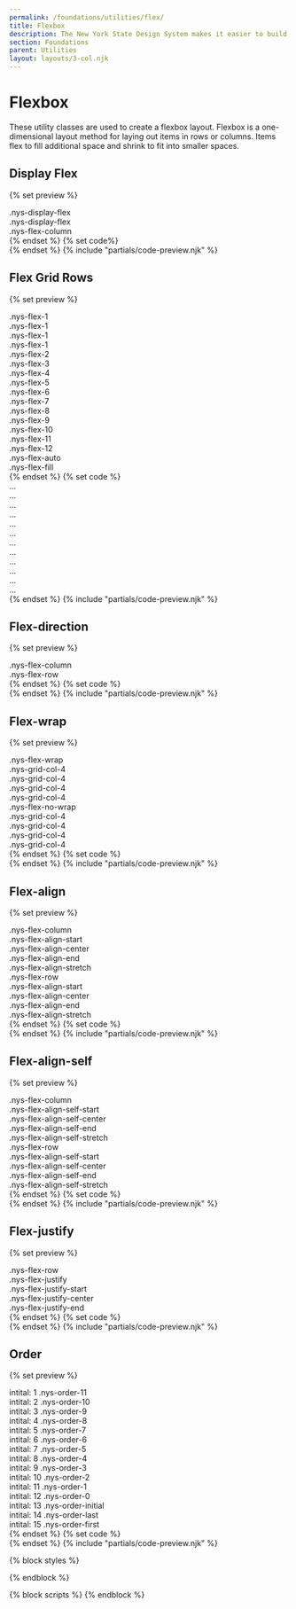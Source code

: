 ```yaml
---
permalink: /foundations/utilities/flex/
title: Flexbox
description: The New York State Design System makes it easier to build usable, accessible, mobile-friendly websites for New York State residents.
section: Foundations
parent: Utilities
layout: layouts/3-col.njk
---
```


# Flexbox
These utility classes are used to create a flexbox layout. Flexbox is a one-dimensional layout method for laying out items in rows or columns. Items flex to fill additional space and shrink to fit into smaller spaces.

## Display Flex
{% set preview %}
<div class="border padding-1 radius-md margin-bottom-2">
  <div class="padding-bottom-4 border-bottom margin-bottom-2">
    <span class="utility-class">.nys-display-flex</span>
  </div>
  <div class="nys-display-flex margin-top-2 border-bottom border-base-light padding-bottom-2 margin-bottom-2">
    <div class="padding-1px">
      <div class="height-full minh-7 minw-7 width-full nys-display-flex nys-flex-align-center bg-secondary-light nys-flex-justify-center">
      </div>
    </div>
    <div class="padding-1px">
      <div class="height-full minh-8 minw-8 width-full nys-display-flex nys-flex-align-center bg-secondary-light nys-flex-justify-center">
      </div>
    </div>
    <div class="padding-1px">
      <div class="height-full minh-9 minw-9 width-full nys-display-flex nys-flex-align-center bg-secondary-light nys-flex-justify-center">
      </div>
    </div>
  </div>
  <div class="padding-bottom-4 border-bottom margin-bottom-2">
    <span class="utility-class">.nys-display-flex</span>
  </div>
  <div class="padding-bottom-4 border-bottom margin-bottom-2">
    <span class="utility-class">.nys-flex-column</span>
  </div>
  <div class="nys-display-flex nys-flex-column margin-top-2 border-bottom border-base-light padding-bottom-2 margin-bottom-2">
    <div class="padding-1px">
      <div class="height-full minh-7 minw-7 width-full nys-display-flex nys-flex-align-center bg-secondary-light nys-flex-justify-center">
      </div>
    </div>
    <div class="padding-1px">
      <div class="height-full minh-8 minw-8 width-full nys-display-flex nys-flex-align-center bg-secondary-light nys-flex-justify-center">
      </div>
    </div>
    <div class="padding-1px">
      <div class="height-full minh-9 minw-9 width-full nys-display-flex nys-flex-align-center bg-secondary-light nys-flex-justify-center">
      </div>
    </div>
  </div>
</div>   
{% endset %}
{% set code%}
<div class="nys-display-flex">
  <div class="example"></div>
  <div class="example"></div>
  <div class="example"></div>
  <div class="example"></div>
</div>
<div class="nys-display-flex nys-flex-column">
  <div class="example"></div>
  <div class="example"></div>
  <div class="example"></div>
  <div class="example"></div>
</div>
{% endset %}
{% include "partials/code-preview.njk" %}

## Flex Grid Rows
{% set preview %}
<div class="nys-grid-row nys-grid-gap-sm margin-bottom-1">
  <div class="nys-grid-col nys-flex-1">
    <div class="height-6 width-full nys-display-flex nys-flex-align-center bg-secondary-light nys-flex-justify-center padding-x-105">
      <span class="utility-class text-no-wrap">.nys-flex-1</span>
    </div>
  </div>
  <div class="nys-grid-col nys-flex-1">
    <div class="height-6 width-full nys-display-flex nys-flex-align-center border border-base-dark bg-white nys-flex-justify-center">
      <span class="utility-class">.nys-flex-1</span>
    </div>
  </div>
  <div class="nys-grid-col nys-flex-1">
    <div class="height-6 width-full nys-display-flex nys-flex-align-center border border-base-dark bg-white nys-flex-justify-center">
      <span class="utility-class">.nys-flex-1</span>
    </div>
  </div>
  <div class="nys-grid-col nys-flex-1">
    <div class="height-6 width-full nys-display-flex nys-flex-align-center border border-base-dark bg-white nys-flex-justify-center">
      <span class="utility-class">.nys-flex-1</span>
    </div>
  </div>
</div>
<div class="nys-grid-row nys-grid-gap-sm margin-bottom-1">
  <div class="nys-grid-col nys-flex-2">
    <div class="height-6 width-full nys-display-flex nys-flex-align-center bg-secondary-light nys-flex-justify-center padding-x-105">
      <span class="utility-class text-no-wrap">.nys-flex-2</span>
    </div>
  </div>
  <div class="nys-grid-col nys-flex-1">
    <div class="height-6 width-full nys-display-flex nys-flex-align-center border border-base-dark bg-white nys-flex-justify-center">
    </div>
  </div>
  <div class="nys-grid-col nys-flex-1">
    <div class="height-6 width-full nys-display-flex nys-flex-align-center border border-base-dark bg-white nys-flex-justify-center">
    </div>
  </div>
  <div class="nys-grid-col nys-flex-1">
    <div class="height-6 width-full nys-display-flex nys-flex-align-center border border-base-dark bg-white nys-flex-justify-center"> </div>
  </div>
</div>
<div class="nys-grid-row nys-grid-gap-sm margin-bottom-1">
  <div class="nys-grid-col nys-flex-3">
    <div class="height-6 width-full nys-display-flex nys-flex-align-center bg-secondary-light nys-flex-justify-center padding-x-105">
      <span class="utility-class text-no-wrap">.nys-flex-3</span>
    </div>
  </div>
  <div class="nys-grid-col nys-flex-1">
    <div class="height-6 width-full nys-display-flex nys-flex-align-center border border-base-dark bg-white nys-flex-justify-center">
    </div>
  </div>
  <div class="nys-grid-col nys-flex-1">
    <div class="height-6 width-full nys-display-flex nys-flex-align-center border border-base-dark bg-white nys-flex-justify-center">
    </div>
  </div>
  <div class="nys-grid-col nys-flex-1">
    <div class="height-6 width-full nys-display-flex nys-flex-align-center border border-base-dark bg-white nys-flex-justify-center">
    </div>
  </div>
</div>
<div class="nys-grid-row nys-grid-gap-sm margin-bottom-1">
  <div class="nys-grid-col nys-flex-4">
    <div class="height-6 width-full nys-display-flex nys-flex-align-center bg-secondary-light nys-flex-justify-center padding-x-105">
      <span class="utility-class text-no-wrap">.nys-flex-4</span>
    </div>
  </div>
  <div class="nys-grid-col nys-flex-1">
    <div class="height-6 width-full nys-display-flex nys-flex-align-center border border-base-dark bg-white nys-flex-justify-center">
    </div>
  </div>
  <div class="nys-grid-col nys-flex-1">
    <div class="height-6 width-full nys-display-flex nys-flex-align-center border border-base-dark bg-white nys-flex-justify-center">
    </div>
  </div>
  <div class="nys-grid-col nys-flex-1">
    <div class="height-6 width-full nys-display-flex nys-flex-align-center border border-base-dark bg-white nys-flex-justify-center">
    </div>
  </div>
</div>
<div class="nys-grid-row nys-grid-gap-sm margin-bottom-1">
  <div class="nys-grid-col nys-flex-5">
    <div class="height-6 width-full nys-display-flex nys-flex-align-center bg-secondary-light nys-flex-justify-center padding-x-105">
      <span class="utility-class text-no-wrap">.nys-flex-5</span>
    </div>
  </div>
  <div class="nys-grid-col nys-flex-1">
    <div class="height-6 width-full nys-display-flex nys-flex-align-center border border-base-dark bg-white nys-flex-justify-center">
    </div>
  </div>
  <div class="nys-grid-col nys-flex-1">
    <div class="height-6 width-full nys-display-flex nys-flex-align-center border border-base-dark bg-white nys-flex-justify-center">
    </div>
  </div>
  <div class="nys-grid-col nys-flex-1">
    <div class="height-6 width-full nys-display-flex nys-flex-align-center border border-base-dark bg-white nys-flex-justify-center">
    </div>
  </div>
</div>
<div class="nys-grid-row nys-grid-gap-sm margin-bottom-1">
  <div class="nys-grid-col nys-flex-6">
    <div class="height-6 width-full nys-display-flex nys-flex-align-center bg-secondary-light nys-flex-justify-center padding-x-105">
      <span class="utility-class text-no-wrap">.nys-flex-6</span>
    </div>
  </div>
  <div class="nys-grid-col nys-flex-1">
    <div class="height-6 width-full nys-display-flex nys-flex-align-center border border-base-dark bg-white nys-flex-justify-center">
    </div>
  </div>
  <div class="nys-grid-col nys-flex-1">
    <div class="height-6 width-full nys-display-flex nys-flex-align-center border border-base-dark bg-white nys-flex-justify-center">
    </div>
  </div>
  <div class="nys-grid-col nys-flex-1">
    <div class="height-6 width-full nys-display-flex nys-flex-align-center border border-base-dark bg-white nys-flex-justify-center">
    </div>
  </div>
</div>
<div class="nys-grid-row nys-grid-gap-sm margin-bottom-1">
  <div class="nys-grid-col nys-flex-7">
    <div class="height-6 width-full nys-display-flex nys-flex-align-center bg-secondary-light nys-flex-justify-center padding-x-105">
      <span class="utility-class text-no-wrap">.nys-flex-7</span>
    </div>
  </div>
  <div class="nys-grid-col nys-flex-1">
    <div class="height-6 width-full nys-display-flex nys-flex-align-center border border-base-dark bg-white nys-flex-justify-center">
    </div>
  </div>
  <div class="nys-grid-col nys-flex-1">
    <div class="height-6 width-full nys-display-flex nys-flex-align-center border border-base-dark bg-white nys-flex-justify-center">
    </div>
  </div>
  <div class="nys-grid-col nys-flex-1">
    <div class="height-6 width-full nys-display-flex nys-flex-align-center border border-base-dark bg-white nys-flex-justify-center">
    </div>
  </div>
</div>
<div class="nys-grid-row nys-grid-gap-sm margin-bottom-1">
  <div class="nys-grid-col nys-flex-8">
    <div class="height-6 width-full nys-display-flex nys-flex-align-center bg-secondary-light nys-flex-justify-center padding-x-105">
      <span class="utility-class text-no-wrap">.nys-flex-8</span>
    </div>
  </div>
  <div class="nys-grid-col nys-flex-1">
    <div class="height-6 width-full nys-display-flex nys-flex-align-center border border-base-dark bg-white nys-flex-justify-center">
    </div>
  </div>
  <div class="nys-grid-col nys-flex-1">
    <div class="height-6 width-full nys-display-flex nys-flex-align-center border border-base-dark bg-white nys-flex-justify-center">
    </div>
  </div>
  <div class="nys-grid-col nys-flex-1">
    <div class="height-6 width-full nys-display-flex nys-flex-align-center border border-base-dark bg-white nys-flex-justify-center">
    </div>
  </div>
</div>
<div class="nys-grid-row nys-grid-gap-sm margin-bottom-1">
  <div class="nys-grid-col nys-flex-9">
    <div class="height-6 width-full nys-display-flex nys-flex-align-center bg-secondary-light nys-flex-justify-center padding-x-105">
      <span class="utility-class text-no-wrap">.nys-flex-9</span>
    </div>
  </div>
  <div class="nys-grid-col nys-flex-1">
    <div class="height-6 width-full nys-display-flex nys-flex-align-center border border-base-dark bg-white nys-flex-justify-center">
    </div>
  </div>
  <div class="nys-grid-col nys-flex-1">
    <div class="height-6 width-full nys-display-flex nys-flex-align-center border border-base-dark bg-white nys-flex-justify-center">
    </div>
  </div>
  <div class="nys-grid-col nys-flex-1">
    <div class="height-6 width-full nys-display-flex nys-flex-align-center border border-base-dark bg-white nys-flex-justify-center">
    </div>
  </div>
</div>
<div class="nys-grid-row nys-grid-gap-sm margin-bottom-1">
  <div class="nys-grid-col nys-flex-10">
    <div class="height-6 width-full nys-display-flex nys-flex-align-center bg-secondary-light nys-flex-justify-center padding-x-105">
      <span class="utility-class text-no-wrap">.nys-flex-10</span>
    </div>
  </div>
  <div class="nys-grid-col nys-flex-1">
    <div class="height-6 width-full nys-display-flex nys-flex-align-center border border-base-dark bg-white nys-flex-justify-center">
    </div>
  </div>
  <div class="nys-grid-col nys-flex-1">
    <div class="height-6 width-full nys-display-flex nys-flex-align-center border border-base-dark bg-white nys-flex-justify-center">
    </div>
  </div>
  <div class="nys-grid-col nys-flex-1">
    <div class="height-6 width-full nys-display-flex nys-flex-align-center border border-base-dark bg-white nys-flex-justify-center">
    </div>
  </div>
</div>
<div class="nys-grid-row nys-grid-gap-sm margin-bottom-1">
  <div class="nys-grid-col nys-flex-11">
    <div class="height-6 width-full nys-display-flex nys-flex-align-center bg-secondary-light nys-flex-justify-center padding-x-105">
      <span class="utility-class text-no-wrap">.nys-flex-11</span>
    </div>
  </div>
  <div class="nys-grid-col nys-flex-1">
    <div class="height-6 width-full nys-display-flex nys-flex-align-center border border-base-dark bg-white nys-flex-justify-center">
    </div>
  </div>
  <div class="nys-grid-col nys-flex-1">
    <div class="height-6 width-full nys-display-flex nys-flex-align-center border border-base-dark bg-white nys-flex-justify-center">
    </div>
  </div>
  <div class="nys-grid-col nys-flex-1">
    <div class="height-6 width-full nys-display-flex nys-flex-align-center border border-base-dark bg-white nys-flex-justify-center">
    </div>
  </div>
</div>
<div class="nys-grid-row nys-grid-gap-sm margin-bottom-1">
  <div class="nys-grid-col nys-flex-12">
    <div class="height-6 width-full nys-display-flex nys-flex-align-center bg-secondary-light nys-flex-justify-center padding-x-105">
      <span class="utility-class text-no-wrap">.nys-flex-12</span>
    </div>
  </div>
  <div class="nys-grid-col nys-flex-1">
    <div class="height-6 width-full nys-display-flex nys-flex-align-center border border-base-dark bg-white nys-flex-justify-center">
    </div>
  </div>
  <div class="nys-grid-col nys-flex-1">
    <div class="height-6 width-full nys-display-flex nys-flex-align-center border border-base-dark bg-white nys-flex-justify-center">
    </div>
  </div>
  <div class="nys-grid-col nys-flex-1">
    <div class="height-6 width-full nys-display-flex nys-flex-align-center border border-base-dark bg-white nys-flex-justify-center">
    </div>
  </div>
</div>
<div class="nys-grid-row nys-grid-gap-sm margin-bottom-1">
  <div class="nys-grid-col nys-flex-auto">
    <div class="height-6 width-full nys-display-flex nys-flex-align-center bg-secondary-light nys-flex-justify-center padding-x-105">
      <span class="utility-class text-no-wrap">.nys-flex-auto</span>
    </div>
  </div>
  <div class="nys-grid-col nys-flex-1">
    <div class="height-6 width-full nys-display-flex nys-flex-align-center border border-base-dark bg-white nys-flex-justify-center">
    </div>
  </div>
  <div class="nys-grid-col nys-flex-1">
    <div class="height-6 width-full nys-display-flex nys-flex-align-center border border-base-dark bg-white nys-flex-justify-center">
    </div>
  </div>
  <div class="nys-grid-col nys-flex-1">
    <div class="height-6 width-full nys-display-flex nys-flex-align-center border border-base-dark bg-white nys-flex-justify-center">
    </div>
  </div>
</div>
<div class="nys-grid-row nys-grid-gap-sm margin-bottom-1">
  <div class="nys-grid-col nys-flex-fill">
    <div class="height-6 width-full nys-display-flex nys-flex-align-center bg-secondary-light nys-flex-justify-center padding-x-105">
      <span class="utility-class text-no-wrap">.nys-flex-fill</span>
    </div>
  </div>
  <div class="nys-grid-col nys-flex-1">
    <div class="height-6 width-full nys-display-flex nys-flex-align-center border border-base-dark bg-white nys-flex-justify-center">
    </div>
  </div>
  <div class="nys-grid-col nys-flex-1">
    <div class="height-6 width-full nys-display-flex nys-flex-align-center border border-base-dark bg-white nys-flex-justify-center">
    </div>
  </div>
  <div class="nys-grid-col nys-flex-1">
    <div class="height-6 width-full nys-display-flex nys-flex-align-center border border-base-dark bg-white nys-flex-justify-center">
    </div>
  </div>
</div>{% endset %}
{% set code %}<div class="nys-grid-row">
  <div class="nys-grid-col nys-flex-1"></div>
  <div class="nys-grid-col nys-flex-1"></div>
  <div class="nys-grid-col nys-flex-1"></div>
  <div class="nys-grid-col nys-flex-1"></div>
</div>
<div class="nys-grid-row">
  <div class="nys-grid-col nys-flex-2"></div>
  <div class="nys-grid-col nys-flex-1"></div>
  <div class="nys-grid-col nys-flex-1"></div>
  <div class="nys-grid-col nys-flex-1"></div>
</div>
<div class="nys-grid-row">
  <div class="nys-grid-col nys-flex-3"></div>
  ...
</div>
<div class="nys-grid-row">
  <div class="nys-grid-col nys-flex-4"></div>
  ...
</div>
<div class="nys-grid-row">
  <div class="nys-grid-col nys-flex-5"></div>
  ...
</div>
<div class="nys-grid-row">
  <div class="nys-grid-col nys-flex-6"></div>
  ...
</div>
<div class="nys-grid-row">
  <div class="nys-grid-col nys-flex-7"></div>
  ...
</div>
<div class="nys-grid-row">
  <div class="nys-grid-col nys-flex-8"></div>
  ...
</div>
<div class="nys-grid-row">
  <div class="nys-grid-col nys-flex-9"></div>
  ...
</div>
<div class="nys-grid-row">
  <div class="nys-grid-col nys-flex-10"></div>
  ...
</div>
<div class="nys-grid-row">
  <div class="nys-grid-col nys-flex-11"></div>
  ...
</div>
<div class="nys-grid-row">
  <div class="nys-grid-col nys-flex-12"></div>
  ...
</div>
<div class="nys-grid-row">
  <div class="nys-grid-col nys-flex-auto"></div>
  ...
</div>
<div class="nys-grid-row">
  <div class="nys-grid-col nys-flex-fill"></div>
  ...
</div>{% endset %}
{% include "partials/code-preview.njk" %}

## Flex-direction
{% set preview %}
<div class="border padding-1 radius-md margin-bottom-2">
  <span class="utility-class">.nys-flex-column</span>
  <div class="nys-grid-row nys-flex-column margin-top-2">
    <div class="nys-grid-col nys-flex-1 padding-1px">
      <div class="height-6 width-full nys-display-flex nys-flex-align-center bg-secondary-light nys-flex-justify-center">
      </div>
    </div>
    <div class="nys-grid-col nys-flex-1 padding-1px">
      <div class="height-6 width-full nys-display-flex nys-flex-align-center bg-secondary-light nys-flex-justify-center">
      </div>
    </div>
    <div class="nys-grid-col nys-flex-1 padding-1px">
      <div class="height-6 width-full nys-display-flex nys-flex-align-center bg-secondary-light nys-flex-justify-center">
      </div>
    </div>
    <div class="nys-grid-col nys-flex-1 padding-1px">
      <div class="height-6 width-full nys-display-flex nys-flex-align-center bg-secondary-light nys-flex-justify-center">
      </div>
    </div>
  </div>
</div>
<div class="border padding-1 radius-md">
  <span class="utility-class">.nys-flex-row</span>
  <div class="nys-grid-row nys-flex-row margin-top-2">
    <div class="nys-grid-col nys-flex-1 padding-1px">
      <div class="height-6 width-full nys-display-flex nys-flex-align-center bg-secondary-light nys-flex-justify-center">
      </div>
    </div>
    <div class="nys-grid-col nys-flex-1 padding-1px">
      <div class="height-6 width-full nys-display-flex nys-flex-align-center bg-secondary-light nys-flex-justify-center">
      </div>
    </div>
    <div class="nys-grid-col nys-flex-1 padding-1px">
      <div class="height-6 width-full nys-display-flex nys-flex-align-center bg-secondary-light nys-flex-justify-center">
      </div>
    </div>
    <div class="nys-grid-col nys-flex-1 padding-1px">
      <div class="height-6 width-full nys-display-flex nys-flex-align-center bg-secondary-light nys-flex-justify-center">
      </div>
    </div>
  </div>
</div>
{% endset %}
{% set code %}<div class="nys-grid-row nys-flex-column">
  <div class="nys-grid-col"></div>
  <div class="nys-grid-col"></div>
  <div class="nys-grid-col"></div>
  <div class="nys-grid-col"></div>
</div>
<div class="nys-grid-row nys-flex-row">
  <div class="nys-grid-col"></div>
  <div class="nys-grid-col"></div>
  <div class="nys-grid-col"></div>
  <div class="nys-grid-col"></div>
</div>
{% endset %}
{% include "partials/code-preview.njk" %}

## Flex-wrap
{% set preview %}
<div class="border padding-1 radius-md margin-bottom-2">
    <span class="utility-class">.nys-flex-wrap</span>
    <div class="nys-grid-row nys-flex-wrap margin-top-2">
      <div class="nys-grid-col-4 padding-1px">
        <div class="height-6 width-full nys-display-flex nys-flex-align-center bg-secondary-light nys-flex-justify-center">
          <span class="utility-class">.nys-grid-col-4</span>
        </div>
      </div>
      <div class="nys-grid-col-4 padding-1px">
        <div class="height-6 width-full nys-display-flex nys-flex-align-center bg-secondary-light nys-flex-justify-center">
          <span class="utility-class">.nys-grid-col-4</span>
        </div>
      </div>
      <div class="nys-grid-col-4 padding-1px">
        <div class="height-6 width-full nys-display-flex nys-flex-align-center bg-secondary-light nys-flex-justify-center">
          <span class="utility-class">.nys-grid-col-4</span>
        </div>
      </div>
      <div class="nys-grid-col-4 padding-1px">
        <div class="height-6 width-full nys-display-flex nys-flex-align-center bg-secondary-light nys-flex-justify-center">
          <span class="utility-class">.nys-grid-col-4</span>
        </div>
      </div>
    </div>
  </div>
  <div class="border padding-1 radius-md">
    <span class="utility-class">.nys-flex-no-wrap</span>
    <div class="nys-grid-row nys-flex-no-wrap margin-top-2">
      <div class="nys-grid-col-4 padding-1px">
        <div class="height-6 width-full nys-display-flex nys-flex-align-center bg-secondary-light nys-flex-justify-center">
          <span class="utility-class">.nys-grid-col-4</span>
        </div>
      </div>
      <div class="nys-grid-col-4 padding-1px">
        <div class="height-6 width-full nys-display-flex nys-flex-align-center bg-secondary-light nys-flex-justify-center">
          <span class="utility-class">.nys-grid-col-4</span>
        </div>
      </div>
      <div class="nys-grid-col-4 padding-1px">
        <div class="height-6 width-full nys-display-flex nys-flex-align-center bg-secondary-light nys-flex-justify-center">
          <span class="utility-class">.nys-grid-col-4</span>
        </div>
      </div>
      <div class="nys-grid-col-4 padding-1px">
        <div class="height-6 width-full nys-display-flex nys-flex-align-center bg-secondary-light nys-flex-justify-center">
          <span class="utility-class">.nys-grid-col-4</span>
        </div>
      </div>
    </div>
  </div>{% endset %}
{% set code %}<div class="nys-grid-row nys-flex-wrap">
  <div class="nys-grid-col-4"></div>
  <div class="nys-grid-col-4"></div>
  <div class="nys-grid-col-4"></div>
  <div class="nys-grid-col-4"></div>
</div>
<div class="nys-grid-row nys-flex-no-wrap">
  <div class="nys-grid-col-4"></div>
  <div class="nys-grid-col-4"></div>
  <div class="nys-grid-col-4"></div>
  <div class="nys-grid-col-4"></div>
</div>{% endset %}
{% include "partials/code-preview.njk" %}

## Flex-align
{% set preview %}
  <div class="border padding-1 radius-md margin-bottom-2">
    <div class="padding-bottom-4 border-bottom margin-bottom-2">
      <span class="utility-class">.nys-flex-column</span>
    </div>
    <span class="utility-class">.nys-flex-align-start</span>
    <div class="nys-grid-row nys-flex-column nys-flex-align-start margin-top-2 border-bottom border-base-light padding-bottom-2 margin-bottom-2">
      <div class="nys-grid-auto padding-1px">
        <div class="height-full minh-7 minw-7 width-full nys-display-flex nys-flex-align-center bg-secondary-light nys-flex-justify-center">
        </div>
      </div>
      <div class="nys-grid-auto padding-1px">
        <div class="height-full minh-8 minw-8 width-full nys-display-flex nys-flex-align-center bg-secondary-light nys-flex-justify-center">
        </div>
      </div>
      <div class="nys-grid-auto padding-1px">
        <div class="height-full minh-9 minw-9 width-full nys-display-flex nys-flex-align-center bg-secondary-light nys-flex-justify-center">
        </div>
      </div>
      <div class="nys-grid-auto padding-1px">
        <div class="height-full minh-10 minw-10 width-full nys-display-flex nys-flex-align-center bg-secondary-light nys-flex-justify-center">
        </div>
      </div>
    </div>
    <span class="utility-class">.nys-flex-align-center</span>
    <div class="nys-grid-row nys-flex-column nys-flex-align-center margin-top-2 border-bottom border-base-light padding-bottom-2 margin-bottom-2">
      <div class="nys-grid-auto padding-1px">
        <div class="height-full minh-7 minw-7 width-full nys-display-flex nys-flex-align-center bg-secondary-light nys-flex-justify-center">
        </div>
      </div>
      <div class="nys-grid-auto padding-1px">
        <div class="height-full minh-8 minw-8 width-full nys-display-flex nys-flex-align-center bg-secondary-light nys-flex-justify-center">
        </div>
      </div>
      <div class="nys-grid-auto padding-1px">
        <div class="height-full minh-9 minw-9 width-full nys-display-flex nys-flex-align-center bg-secondary-light nys-flex-justify-center">
        </div>
      </div>
      <div class="nys-grid-auto padding-1px">
        <div class="height-full minh-10 minw-10 width-full nys-display-flex nys-flex-align-center bg-secondary-light nys-flex-justify-center">
        </div>
      </div>
    </div>
    <span class="utility-class">.nys-flex-align-end</span>
    <div class="nys-grid-row nys-flex-column nys-flex-align-end margin-top-2 border-bottom border-base-light padding-bottom-2 margin-bottom-2">
      <div class="nys-grid-auto padding-1px">
        <div class="height-full minh-7 minw-7 width-full nys-display-flex nys-flex-align-center bg-secondary-light nys-flex-justify-center">
        </div>
      </div>
      <div class="nys-grid-auto padding-1px">
        <div class="height-full minh-8 minw-8 width-full nys-display-flex nys-flex-align-center bg-secondary-light nys-flex-justify-center">
        </div>
      </div>
      <div class="nys-grid-auto padding-1px">
        <div class="height-full minh-9 minw-9 width-full nys-display-flex nys-flex-align-center bg-secondary-light nys-flex-justify-center">
        </div>
      </div>
      <div class="nys-grid-auto padding-1px">
        <div class="height-full minh-10 minw-10 width-full nys-display-flex nys-flex-align-center bg-secondary-light nys-flex-justify-center">
        </div>
      </div>
    </div>
    <span class="utility-class">.nys-flex-align-stretch</span>
    <div class="nys-grid-row nys-flex-column nys-flex-align-stretch margin-top-2 border-bottom border-base-light padding-bottom-2 margin-bottom-2">
      <div class="nys-grid-auto padding-1px">
        <div class="height-full minh-7 minw-7 width-full nys-display-flex nys-flex-align-center bg-secondary-light nys-flex-justify-center">
        </div>
      </div>
      <div class="nys-grid-auto padding-1px">
        <div class="height-full minh-8 minw-8 width-full nys-display-flex nys-flex-align-center bg-secondary-light nys-flex-justify-center">
        </div>
      </div>
      <div class="nys-grid-auto padding-1px">
        <div class="height-full minh-9 minw-9 width-full nys-display-flex nys-flex-align-center bg-secondary-light nys-flex-justify-center">
        </div>
      </div>
      <div class="nys-grid-auto padding-1px">
        <div class="height-full minh-10 minw-10 width-full nys-display-flex nys-flex-align-center bg-secondary-light nys-flex-justify-center">
        </div>
      </div>
    </div>
  </div>
  <div class="border padding-1 radius-md">
    <div class="padding-bottom-4 border-bottom margin-bottom-2">
      <span class="utility-class">.nys-flex-row</span>
    </div>
      <span class="utility-class">.nys-flex-align-start</span>
      <div class="nys-grid-row nys-flex-row nys-flex-align-start margin-top-2 border-bottom border-base-light padding-bottom-2 margin-bottom-2">
        <div class="nys-grid-auto padding-1px">
          <div class="height-full minh-7 minw-7 width-full nys-display-flex nys-flex-align-center bg-secondary-light nys-flex-justify-center">
          </div>
        </div>
        <div class="nys-grid-auto padding-1px">
          <div class="height-full minh-8 minw-8 width-full nys-display-flex nys-flex-align-center bg-secondary-light nys-flex-justify-center">
          </div>
        </div>
        <div class="nys-grid-auto padding-1px">
          <div class="height-full minh-9 minw-9 width-full nys-display-flex nys-flex-align-center bg-secondary-light nys-flex-justify-center">
          </div>
        </div>
        <div class="nys-grid-auto padding-1px">
          <div class="height-full minh-10 minw-10 width-full nys-display-flex nys-flex-align-center bg-secondary-light nys-flex-justify-center">
          </div>
        </div>
      </div>
      <span class="utility-class">.nys-flex-align-center</span>
      <div class="nys-grid-row nys-flex-row nys-flex-align-center margin-top-2 border-bottom border-base-light padding-bottom-2 margin-bottom-2">
        <div class="nys-grid-auto padding-1px">
          <div class="height-full minh-7 minw-7 width-full nys-display-flex nys-flex-align-center bg-secondary-light nys-flex-justify-center">
          </div>
        </div>
        <div class="nys-grid-auto padding-1px">
          <div class="height-full minh-8 minw-8 width-full nys-display-flex nys-flex-align-center bg-secondary-light nys-flex-justify-center">
          </div>
        </div>
        <div class="nys-grid-auto padding-1px">
          <div class="height-full minh-9 minw-9 width-full nys-display-flex nys-flex-align-center bg-secondary-light nys-flex-justify-center">
          </div>
        </div>
        <div class="nys-grid-auto padding-1px">
          <div class="height-full minh-10 minw-10 width-full nys-display-flex nys-flex-align-center bg-secondary-light nys-flex-justify-center">
          </div>
        </div>
      </div>
      <span class="utility-class">.nys-flex-align-end</span>
      <div class="nys-grid-row nys-flex-row nys-flex-align-end margin-top-2 border-bottom border-base-light padding-bottom-2 margin-bottom-2">
        <div class="nys-grid-auto padding-1px">
          <div class="height-full minh-7 minw-7 width-full nys-display-flex nys-flex-align-center bg-secondary-light nys-flex-justify-center">
          </div>
        </div>
        <div class="nys-grid-auto padding-1px">
          <div class="height-full minh-8 minw-8 width-full nys-display-flex nys-flex-align-center bg-secondary-light nys-flex-justify-center">
          </div>
        </div>
        <div class="nys-grid-auto padding-1px">
          <div class="height-full minh-9 minw-9 width-full nys-display-flex nys-flex-align-center bg-secondary-light nys-flex-justify-center">
          </div>
        </div>
        <div class="nys-grid-auto padding-1px">
          <div class="height-full minh-10 minw-10 width-full nys-display-flex nys-flex-align-center bg-secondary-light nys-flex-justify-center">
          </div>
        </div>
      </div>
      <span class="utility-class">.nys-flex-align-stretch</span>
      <div class="nys-grid-row nys-flex-row nys-flex-align-stretch margin-top-2 border-bottom border-base-light padding-bottom-2 margin-bottom-2">
        <div class="nys-grid-auto padding-1px">
          <div class="height-full minh-7 minw-7 width-full nys-display-flex nys-flex-align-center bg-secondary-light nys-flex-justify-center">
          </div>
        </div>
        <div class="nys-grid-auto padding-1px">
          <div class="height-full minh-8 minw-8 width-full nys-display-flex nys-flex-align-center bg-secondary-light nys-flex-justify-center">
          </div>
        </div>
        <div class="nys-grid-auto padding-1px">
          <div class="height-full minh-9 minw-9 width-full nys-display-flex nys-flex-align-center bg-secondary-light nys-flex-justify-center">
          </div>
        </div>
        <div class="nys-grid-auto padding-1px">
          <div class="height-full minh-10 minw-10 width-full nys-display-flex nys-flex-align-center bg-secondary-light nys-flex-justify-center">
          </div>
        </div>
  </div>
</div>{% endset %}
{% set code %}<div class="nys-display-flex nys-flex-column nys-flex-align-start">
  <div class="example"></div>
  <div class="example"></div>
  <div class="example"></div>
  <div class="example"></div>
</div>
<div class="nys-display-flex nys-flex-column nys-flex-align-center">
  <div class="example"></div>
  <div class="example"></div>
  <div class="example"></div>
  <div class="example"></div>
</div>
<div class="nys-display-flex nys-flex-column nys-flex-align-end">
  <div class="example"></div>
  <div class="example"></div>
  <div class="example"></div>
  <div class="example"></div>
</div>
<div class="nys-display-flex nys-flex-column nys-flex-align-stretch">
  <div class="example"></div>
  <div class="example"></div>
  <div class="example"></div>
  <div class="example"></div>
</div>
<div class="nys-display-flex nys-flex-row nys-flex-align-start">
  <div class="example"></div>
  <div class="example"></div>
  <div class="example"></div>
  <div class="example"></div>
</div>
<div class="nys-display-flex nys-flex-row nys-flex-align-center">
  <div class="example"></div>
  <div class="example"></div>
  <div class="example"></div>
  <div class="example"></div>
</div>
<div class="nys-display-flex nys-flex-row nys-flex-align-end">
  <div class="example"></div>
  <div class="example"></div>
  <div class="example"></div>
  <div class="example"></div>
</div>
<div class="nys-display-flex nys-flex-row nys-flex-align-stretch">
  <div class="example"></div>
  <div class="example"></div>
  <div class="example"></div>
  <div class="example"></div>
</div>{% endset %}
{% include "partials/code-preview.njk" %}

## Flex-align-self
{% set preview %}
<div class="border padding-1 radius-md margin-bottom-2">
  <div class="padding-bottom-4 border-bottom margin-bottom-2">
    <span class="utility-class">.nys-flex-column</span>
  </div>
  <div class="nys-grid-row nys-flex-column margin-top-2 border-bottom border-base-light padding-bottom-2 margin-bottom-2 minh-card margin-x-neg-05 nys-flex-no-wrap">
    <div class="nys-flex-1 padding-1px nys-flex-align-self-start nys-display-flex nys-flex-align-center bg-secondary-light nys-flex-justify-center minh-7 minw-7 padding-1 margin-bottom-1 margin-x-05">
      <span class="utility-class">.nys-flex-align-self-start</span>
    </div>
    <div class="nys-flex-1 padding-1px nys-flex-align-self-center nys-display-flex nys-flex-align-center bg-secondary-light nys-flex-justify-center minh-7 minw-7 padding-1 margin-bottom-1 margin-x-05">
      <span class="utility-class">.nys-flex-align-self-center</span>
    </div>
    <div class="nys-flex-1 padding-1px nys-flex-align-self-end nys-display-flex nys-flex-align-center bg-secondary-light nys-flex-justify-center minh-7 minw-7 padding-1 margin-bottom-1 margin-x-05">
      <span class="utility-class">.nys-flex-align-self-end</span>
    </div>
    <div class="nys-flex-1 padding-1px nys-flex-align-self-stretch nys-display-flex nys-flex-align-center bg-secondary-light nys-flex-justify-center minh-7 minw-7 padding-1 margin-bottom-1 margin-x-05">
      <span class="utility-class">.nys-flex-align-self-stretch</span>
    </div>
  </div>
  </div>
<div class="border padding-1 radius-md">
  <div class="padding-bottom-4 border-bottom margin-bottom-2">
    <span class="utility-class">.nys-flex-row</span>
  </div>
  <div class="nys-grid-row nys-flex-row margin-top-2 border-bottom border-base-light padding-bottom-2 margin-bottom-2 minh-card margin-x-neg-05 nys-flex-no-wrap">
    <div class="nys-flex-1 padding-1px nys-flex-align-self-start nys-display-flex nys-flex-align-center bg-secondary-light nys-flex-justify-center minh-7 minw-7 padding-1 margin-bottom-1 margin-x-05">
      <span class="utility-class">.nys-flex-align-self-start</span>
    </div>
    <div class="nys-flex-1 padding-1px nys-flex-align-self-center nys-display-flex nys-flex-align-center bg-secondary-light nys-flex-justify-center minh-7 minw-7 padding-1 margin-bottom-1 margin-x-05">
      <span class="utility-class">.nys-flex-align-self-center</span>
    </div>
    <div class="nys-flex-1 padding-1px nys-flex-align-self-end nys-display-flex nys-flex-align-center bg-secondary-light nys-flex-justify-center minh-7 minw-7 padding-1 margin-bottom-1 margin-x-05">
      <span class="utility-class">.nys-flex-align-self-end</span>
    </div>
    <div class="nys-flex-1 padding-1px nys-flex-align-self-stretch nys-display-flex nys-flex-align-center bg-secondary-light nys-flex-justify-center minh-7 minw-7 padding-1 margin-bottom-1 margin-x-05">
      <span class="utility-class">.nys-flex-align-self-stretch</span>
    </div>
  </div>
  </div>
{% endset %}
{% set code %}<div class="nys-display-flex nys-flex-column">
  <div class="nys-flex-align-self-start"></div>
  <div class="nys-flex-align-self-center"></div>
  <div class="nys-flex-align-self-end"></div>
  <div class="nys-flex-align-self-stretch"></div>
</div>
<div class="nys-display-flex nys-flex-row">
  <div class="nys-flex-align-self-start"></div>
  <div class="nys-flex-align-self-center"></div>
  <div class="nys-flex-align-self-end"></div>
  <div class="nys-flex-align-self-stretch"></div>
</div>{% endset %}
{% include "partials/code-preview.njk" %}

## Flex-justify
{% set preview %}
<div class="border padding-1 radius-md margin-bottom-2">
  <div class="padding-bottom-4 border-bottom margin-bottom-2">
    <span class="utility-class">.nys-flex-row</span>
  </div>
    <span class="utility-class">.nys-flex-justify</span>
      <div class="nys-grid-row nys-flex- nys-flex-justify margin-top-2 border-bottom border-base-light padding-bottom-2 margin-bottom-2">
        <div class="nys-grid-auto padding-1px">
          <div class="height-full minh-7 minw-7 width-full nys-display-flex nys-flex-align-center bg-secondary-light nys-flex-justify-center">
          </div>
        </div>
        <div class="nys-grid-auto padding-1px">
          <div class="height-full minh-8 minw-8 width-full nys-display-flex nys-flex-align-center bg-secondary-light nys-flex-justify-center">
          </div>
        </div>
        <div class="nys-grid-auto padding-1px">
          <div class="height-full minh-9 minw-9 width-full nys-display-flex nys-flex-align-center bg-secondary-light nys-flex-justify-center">
          </div>
        </div>
        <div class="nys-grid-auto padding-1px">
          <div class="height-full minh-10 minw-10 width-full nys-display-flex nys-flex-align-center bg-secondary-light nys-flex-justify-center">
          </div>
        </div>
      </div>
    <span class="utility-class">.nys-flex-justify-start</span>
      <div class="nys-grid-row nys-flex- nys-flex-justify-start margin-top-2 border-bottom border-base-light padding-bottom-2 margin-bottom-2">
        <div class="nys-grid-auto padding-1px">
          <div class="height-full minh-7 minw-7 width-full nys-display-flex nys-flex-align-center bg-secondary-light nys-flex-justify-center">
          </div>
        </div>
        <div class="nys-grid-auto padding-1px">
          <div class="height-full minh-8 minw-8 width-full nys-display-flex nys-flex-align-center bg-secondary-light nys-flex-justify-center">
          </div>
        </div>
        <div class="nys-grid-auto padding-1px">
          <div class="height-full minh-9 minw-9 width-full nys-display-flex nys-flex-align-center bg-secondary-light nys-flex-justify-center">
          </div>
        </div>
        <div class="nys-grid-auto padding-1px">
          <div class="height-full minh-10 minw-10 width-full nys-display-flex nys-flex-align-center bg-secondary-light nys-flex-justify-center">
          </div>
        </div>
      </div>
    <span class="utility-class">.nys-flex-justify-center</span>
      <div class="nys-grid-row nys-flex- nys-flex-justify-center margin-top-2 border-bottom border-base-light padding-bottom-2 margin-bottom-2">
        <div class="nys-grid-auto padding-1px">
          <div class="height-full minh-7 minw-7 width-full nys-display-flex nys-flex-align-center bg-secondary-light nys-flex-justify-center">
          </div>
        </div>
        <div class="nys-grid-auto padding-1px">
          <div class="height-full minh-8 minw-8 width-full nys-display-flex nys-flex-align-center bg-secondary-light nys-flex-justify-center">
          </div>
        </div>
        <div class="nys-grid-auto padding-1px">
          <div class="height-full minh-9 minw-9 width-full nys-display-flex nys-flex-align-center bg-secondary-light nys-flex-justify-center">
          </div>
        </div>
        <div class="nys-grid-auto padding-1px">
          <div class="height-full minh-10 minw-10 width-full nys-display-flex nys-flex-align-center bg-secondary-light nys-flex-justify-center">
          </div>
        </div>
      </div>
    <span class="utility-class">.nys-flex-justify-end</span>
      <div class="nys-grid-row nys-flex- nys-flex-justify-end margin-top-2 border-bottom border-base-light padding-bottom-2 margin-bottom-2">
        <div class="nys-grid-auto padding-1px">
          <div class="height-full minh-7 minw-7 width-full nys-display-flex nys-flex-align-center bg-secondary-light nys-flex-justify-center">
          </div>
        </div>
        <div class="nys-grid-auto padding-1px">
          <div class="height-full minh-8 minw-8 width-full nys-display-flex nys-flex-align-center bg-secondary-light nys-flex-justify-center">
          </div>
        </div>
        <div class="nys-grid-auto padding-1px">
          <div class="height-full minh-9 minw-9 width-full nys-display-flex nys-flex-align-center bg-secondary-light nys-flex-justify-center">
          </div>
        </div>
        <div class="nys-grid-auto padding-1px">
          <div class="height-full minh-10 minw-10 width-full nys-display-flex nys-flex-align-center bg-secondary-light nys-flex-justify-center">
          </div>
        </div>
      </div>
  </div>
{% endset %}
{% set code %}<div class="nys-display-flex nys-flex-column nys-flex-justify">
  <div class="example"></div>
  <div class="example"></div>
  <div class="example"></div>
  <div class="example"></div>
</div>
<div class="nys-display-flex nys-flex-column nys-flex-justify-start">
  <div class="example"></div>
  <div class="example"></div>
  <div class="example"></div>
  <div class="example"></div>
</div>
<div class="nys-display-flex nys-flex-column nys-flex-justify-center">
  <div class="example"></div>
  <div class="example"></div>
  <div class="example"></div>
  <div class="example"></div>
</div>
<div class="nys-display-flex nys-flex-column nys-flex-justify-end">
  <div class="example"></div>
  <div class="example"></div>
  <div class="example"></div>
  <div class="example"></div>
</div>
<div class="nys-display-flex nys-flex-row nys-flex-justify">
  <div class="example"></div>
  <div class="example"></div>
  <div class="example"></div>
  <div class="example"></div>
</div>
<div class="nys-display-flex nys-flex-row nys-flex-justify-start">
  <div class="example"></div>
  <div class="example"></div>
  <div class="example"></div>
  <div class="example"></div>
</div>
<div class="nys-display-flex nys-flex-row nys-flex-justify-center">
  <div class="example"></div>
  <div class="example"></div>
  <div class="example"></div>
  <div class="example"></div>
</div>
<div class="nys-display-flex nys-flex-row nys-flex-justify-end">
  <div class="example"></div>
  <div class="example"></div>
  <div class="example"></div>
  <div class="example"></div>
</div>{% endset %}
{% include "partials/code-preview.njk" %}

## Order
{% set preview %}
<div class="nys-grid-row nys-grid-gap-sm">
    <div class="nys-grid-col-auto nys-order-11">
      <div class="padding-x-1 padding-y-1 border border-secondary-light bg-white margin-y-1px nys-display-flex nys-flex-column nys-flex-align-start">
        <span class="font-lang-3xs text-red-warm-50v margin-bottom-2">intital: 1</span>
        <span class="utility-class">.nys-order-11</span>
      </div>
    </div>
    <div class="nys-grid-col-auto nys-order-10">
      <div class="padding-x-1 padding-y-1 border border-secondary-light bg-white margin-y-1px nys-display-flex nys-flex-column nys-flex-align-start">
        <span class="font-lang-3xs text-red-warm-50v margin-bottom-2">intital: 2</span>
        <span class="utility-class">.nys-order-10</span>
      </div>
    </div>
    <div class="nys-grid-col-auto nys-order-9">
      <div class="padding-x-1 padding-y-1 border border-secondary-light bg-white margin-y-1px nys-display-flex nys-flex-column nys-flex-align-start">
        <span class="font-lang-3xs text-red-warm-50v margin-bottom-2">intital: 3</span>
        <span class="utility-class">.nys-order-9</span>
      </div>
    </div>
    <div class="nys-grid-col-auto nys-order-8">
      <div class="padding-x-1 padding-y-1 border border-secondary-light bg-white margin-y-1px nys-display-flex nys-flex-column nys-flex-align-start">
        <span class="font-lang-3xs text-red-warm-50v margin-bottom-2">intital: 4</span>
        <span class="utility-class">.nys-order-8</span>
      </div>
    </div>
    <div class="nys-grid-col-auto nys-order-7">
      <div class="padding-x-1 padding-y-1 border border-secondary-light bg-white margin-y-1px nys-display-flex nys-flex-column nys-flex-align-start">
        <span class="font-lang-3xs text-red-warm-50v margin-bottom-2">intital: 5</span>
        <span class="utility-class">.nys-order-7</span>
      </div>
    </div>
    <div class="nys-grid-col-auto nys-order-6">
      <div class="padding-x-1 padding-y-1 border border-secondary-light bg-white margin-y-1px nys-display-flex nys-flex-column nys-flex-align-start">
        <span class="font-lang-3xs text-red-warm-50v margin-bottom-2">intital: 6</span>
        <span class="utility-class">.nys-order-6</span>
      </div>
    </div>
    <div class="nys-grid-col-auto nys-order-5">
      <div class="padding-x-1 padding-y-1 border border-secondary-light bg-white margin-y-1px nys-display-flex nys-flex-column nys-flex-align-start">
        <span class="font-lang-3xs text-red-warm-50v margin-bottom-2">intital: 7</span>
        <span class="utility-class">.nys-order-5</span>
      </div>
    </div>
    <div class="nys-grid-col-auto nys-order-4">
      <div class="padding-x-1 padding-y-1 border border-secondary-light bg-white margin-y-1px nys-display-flex nys-flex-column nys-flex-align-start">
        <span class="font-lang-3xs text-red-warm-50v margin-bottom-2">intital: 8</span>
        <span class="utility-class">.nys-order-4</span>
      </div>
    </div>
    <div class="nys-grid-col-auto nys-order-3">
      <div class="padding-x-1 padding-y-1 border border-secondary-light bg-white margin-y-1px nys-display-flex nys-flex-column nys-flex-align-start">
        <span class="font-lang-3xs text-red-warm-50v margin-bottom-2">intital: 9</span>
        <span class="utility-class">.nys-order-3</span>
      </div>
    </div>
    <div class="nys-grid-col-auto nys-order-2">
      <div class="padding-x-1 padding-y-1 border border-secondary-light bg-white margin-y-1px nys-display-flex nys-flex-column nys-flex-align-start">
        <span class="font-lang-3xs text-red-warm-50v margin-bottom-2">intital: 10</span>
        <span class="utility-class">.nys-order-2</span>
      </div>
    </div>
    <div class="nys-grid-col-auto nys-order-1">
      <div class="padding-x-1 padding-y-1 border border-secondary-light bg-white margin-y-1px nys-display-flex nys-flex-column nys-flex-align-start">
        <span class="font-lang-3xs text-red-warm-50v margin-bottom-2">intital: 11</span>
        <span class="utility-class">.nys-order-1</span>
      </div>
    </div>
    <div class="nys-grid-col-auto nys-order-0">
      <div class="padding-x-1 padding-y-1 border border-secondary-light bg-white margin-y-1px nys-display-flex nys-flex-column nys-flex-align-start">
        <span class="font-lang-3xs text-red-warm-50v margin-bottom-2">intital: 12</span>
        <span class="utility-class">.nys-order-0</span>
      </div>
    </div>
    <div class="nys-grid-col-auto nys-order-initial">
      <div class="padding-x-1 padding-y-1 border border-secondary-light bg-white margin-y-1px nys-display-flex nys-flex-column nys-flex-align-start">
        <span class="font-lang-3xs text-red-warm-50v margin-bottom-2">intital: 13</span>
        <span class="utility-class">.nys-order-initial</span>
      </div>
    </div>
    <div class="nys-grid-col-auto nys-order-last">
      <div class="padding-x-1 padding-y-1 border border-secondary-light bg-white margin-y-1px nys-display-flex nys-flex-column nys-flex-align-start">
        <span class="font-lang-3xs text-red-warm-50v margin-bottom-2">intital: 14</span>
        <span class="utility-class">.nys-order-last</span>
      </div>
    </div>
    <div class="nys-grid-col-auto nys-order-first">
      <div class="padding-x-1 padding-y-1 border border-secondary-light bg-white margin-y-1px nys-display-flex nys-flex-column nys-flex-align-start">
        <span class="font-lang-3xs text-red-warm-50v margin-bottom-2">intital: 15</span>
        <span class="utility-class">.nys-order-first</span>
      </div>
    </div>
</div>
{% endset %}
{% set code %}<div class="nys-grid-row">
  <div class="nys-grid-col nys-order-11"></div>
  <div class="nys-grid-col nys-order-10"></div>
  <div class="nys-grid-col nys-order-9"></div>
  <div class="nys-grid-col nys-order-8"></div>
  <div class="nys-grid-col nys-order-7"></div>
  <div class="nys-grid-col nys-order-6"></div>
  <div class="nys-grid-col nys-order-5"></div>
  <div class="nys-grid-col nys-order-4"></div>
  <div class="nys-grid-col nys-order-3"></div>
  <div class="nys-grid-col nys-order-2"></div>
  <div class="nys-grid-col nys-order-1"></div>
  <div class="nys-grid-col nys-order-0"></div>
  <div class="nys-grid-col nys-order-initial"></div>
  <div class="nys-grid-col nys-order-last"></div>
  <div class="nys-grid-col nys-order-first"></div>
</div>{% endset %}
{% include "partials/code-preview.njk" %}

{% block styles %}
<link rel="stylesheet" href="{{ site.url | url}}/assets/css/utilities.css">
{% endblock %}

{% block scripts %}
{% endblock %}